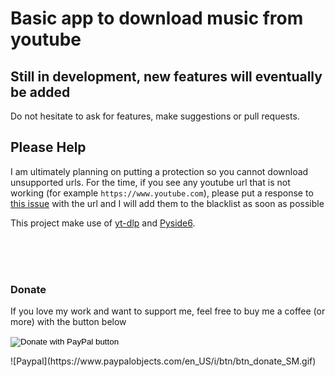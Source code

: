 # Basic app to download music from youtube

## Still in development, new features will eventually be added
Do not hesitate to ask for features, make suggestions or pull requests.

## Please Help

I am ultimately planning on putting a protection so you cannot download unsupported urls. 
For the time, if you see any youtube url that is not working (for example `https://www.youtube.com`), please put a response to <a href='https://github.com/Laggrif/Youtube_Download/issues/1'>this issue</a> with the url and I will add them to the blacklist as soon as possible


This project make use of <a href='https://github.com/yt-dlp/yt-dlp'>yt-dlp</a> and <a href='https://wiki.qt.io/Qt_for_Python'>Pyside6</a>.

<br>
<br>
<br>

### Donate

If you love my work and want to support me, feel free to buy me a coffee (or more) with the button below
<div>
<form action="https://www.paypal.com/donate" method="post" target="_top">
<input type="hidden" name="hosted_button_id" value="QU79XQ3CGUP74" />
<input type="image" src="https://www.paypalobjects.com/en_US/i/btn/btn_donate_SM.gif" border="0" name="submit" title="PayPal - The safer, easier way to pay online!" alt="Donate with PayPal button" />
<img alt="" border="0" src="https://www.paypal.com/en_CH/i/scr/pixel.gif" width="1" height="1" />
</form>
</div>
![Paypal](https://www.paypalobjects.com/en_US/i/btn/btn_donate_SM.gif)

